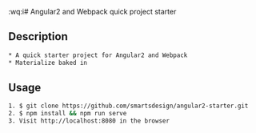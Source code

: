 :wq:i# Angular2 and Webpack quick project starter

## Description

```sh
* A quick starter project for Angular2 and Webpack
* Materialize baked in
```

## Usage

```sh
1. $ git clone https://github.com/smartsdesign/angular2-starter.git
2. $ npm install && npm run serve
3. Visit http://localhost:8080 in the browser
```
